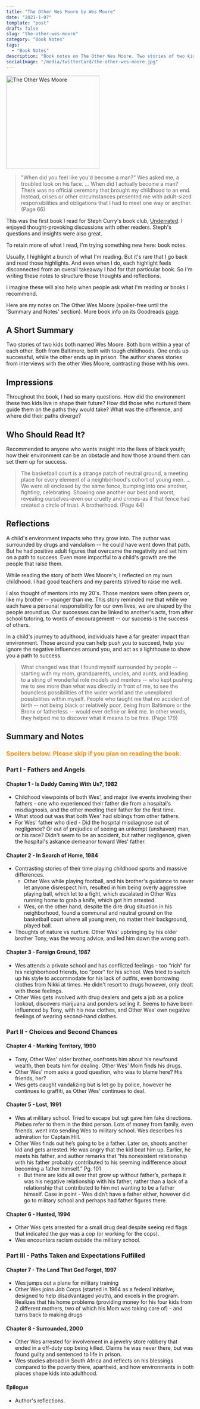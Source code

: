 ```yaml
---
title: "The Other Wes Moore by Wes Moore"
date: "2021-1-07"
template: "post"
draft: false
slug: "the-other-wes-moore"
category: "Book Notes"
tags:
  - "Book Notes"
description: "Book notes on The Other Wes Moore. Two stories of two kids with the same name. Both from Baltimore, both with tough childhoods. One ends up successful, the other ends up in prison. What was the difference, and where did their paths diverge?"
socialImage: "/media/twitterCard/the-other-wes-moore.jpg"
---
```


<img src="https://images-na.ssl-images-amazon.com/images/I/91P7RaEuLmL.jpg" alt="The Other Wes Moore" width="250" />

>"When did you feel like you'd become a man?" Wes asked me, a troubled look on his face. ... When did I actually become a man? There was no official ceremony that brought my childhood to an end. Instead, crises or other circumstances presented me with adult-sized responsibilities and obligations that I had to meet one way or another. (Page 66)

This was the first book I read for Steph Curry's book club, [Underrated](https://twitter.com/stephencurry30/status/1296168620192538624?lang=en). I enjoyed thought-provoking discussions with other readers. Steph's questions and insights were also great.

To retain more of what I read, I'm trying something new here: book notes.

Usually, I highlight a bunch of what I'm reading. But it's rare that I go back and read those highlights. And even when I do, each highlight feels disconnected from an overall takeaway I had for that particular book. So I'm writing these notes to structure those thoughts and reflections. 

I imagine these will also help when people ask what I'm reading or books I recommend.

Here are my notes on The Other Wes Moore (spoiler-free until the 'Summary and Notes' section). More book info on its Goodreads [page](https://www.goodreads.com/book/show/7099273-the-other-wes-moore).

## A Short Summary
Two stories of two kids both named Wes Moore. Both born within a year of each other. Both from Baltimore, both with tough childhoods. One ends up successful, while the other ends up in prison. The author shares stories from interviews with the other Wes Moore, contrasting those with his own.

## Impressions
Throughout the book, I had so many questions. How did the environment these two kids live in shape their future? How did those who nurtured them guide them on the paths they would take? What was the difference, and where did their paths diverge?

## Who Should Read It?
Recommended to anyone who wants insight into the lives of black youth; how their environment can be an obstacle and how those around them can set them up for success. 

>The basketball court is a strange patch of neutral ground, a meeting place for every element of a neighborhood's cohort of young men. ... We were all enclosed by the same fence, bumping into one another, fighting, celebrating. Showing one another our best and worst, revealing ourselves-even our cruelty and crimes-as if that fence had created a circle of trust. A brotherhood. (Page 44)

## Reflections
A child's environment impacts who they grow into. The author was surrounded by drugs and vandalism -- he could have went down that path. But he had positive adult figures that overcame the negativity and set him on a path to success. Even more impactful to a child's growth are the people that raise them.

While reading the story of both Wes Moore's, I reflected on my own childhood. I had good teachers and my parents strived to raise me well.

I also thought of mentors into my 20's. Those mentors were often peers or, like my brother -- younger than me. This story reminded me that while we each have a personal responsibility for our own lives, we are shaped by the people around us. Our successes can be linked to another's acts, from after school tutoring, to words of encouragement -- our success is the success of others.

In a child's journey to adulthood, individuals have a far greater impact than environment. Those around you can help push you to succeed, help you ignore the negative influences around you, and act as a lighthouse to show you a path to success.

>What changed was that I found myself surrounded by people -- starting with my mom, grandparents, uncles, and aunts, and leading to a string of wonderful role models and mentors -- who kept pushing me to see more than what was directly in front of me, to see the boundless possibilities of the wider world and the unexplored possibilities within myself. People who taught me that no accident of birth -- not being black or relatively poor, being from Baltimore or the Bronx or fatherless -- would ever define or limit me. In other words, they helped me to discover what it means to be free. (Page 179)

## Summary and Notes
### **<span style = "color: #ff8c00;"> Spoilers below. Please skip if you plan on reading the book.</span>**

### Part I - Fathers and Angels

#### Chapter 1 - Is Daddy Coming With Us?, 1982
- Childhood viewpoints of both Wes', and major live events involving their fathers - one who experienced their father die from a hospital's misdiagnosis, and the other meeting their father for the first time.
- What stood out was that both Wes' had siblings from other fathers.
- For Wes' father who died - Did the hospital misdiagnose out of negligence? Or out of prejudice of seeing an unkempt (unshaven) man, or his race? Didn't seem to be an accident, but rather negligence, given the hospital's askance demeanor toward Wes' father.

#### Chapter 2 - In Search of Home, 1984
- Contrasting stories of their time playing childhood sports and massive differences.
    - Other Wes while playing football, and his brother's guidance to never let anyone disrespect him, resulted in him being overly aggressive playing ball, which let to a fight, which escalated in Other Wes running home to grab a knife, which got him arrested.
    - Wes, on the other hand, despite the dire drug situation in his neighborhood, found a communal and neutral ground on the basketball court where all young men, no matter their background, played ball.
- Thoughts of nature vs nurture. Other Wes' upbringing by his older brother Tony, was the wrong advice, and led him down the wrong path.

#### Chapter 3 - Foreign Ground, 1987
- Wes attends a private school and has conflicted feelings - too “rich” for his neighborhood friends, too “poor” for his school. Wes tried to switch up his style to accommodate for his lack of outfits, even borrowing clothes from Nikki at times. He didn't resort to drugs however, only dealt with those feelings.
- Other Wes gets involved with drug dealers and gets a job as a police lookout, discovers marijuana and ponders selling it. Seems to have been influenced by Tony, with his new clothes, and Other Wes’ own negative feelings of wearing second-hand clothes.

### Part II - Choices and Second Chances

#### Chapter 4 - Marking Territory, 1990
- Tony, Other Wes' older brother, confronts him about his newfound wealth, then beats him for dealing. Other Wes' Mom finds his drugs.
- Other Wes' mom asks a good question, who was to blame here? His friends, her?
- Wes gets caught vandalizing but is let go by police, however he continues to graffiti, as Other Wes' continues to deal.

#### Chapter 5 - Lost, 1991
- Wes at military school. Tried to escape but sgt gave him fake directions. Plebes refer to them in the third person. Lots of money from family, even friends, went into sending Wes to military school. Wes describes his admiration for Captain Hill.
- Other Wes finds out he’s going to be a father. Later on, shoots another kid and gets arrested. He was angry that the kid beat him up. Earlier, he meets his father, and author remarks that “his nonexistent relationship with his father probably contributed to his seeming indifference about becoming a father himself.” Pg. 101
    - But there are kids all over that grow up without father’s, perhaps it was his negative relationship with his father, rather than a lack of a relationship that contributed to him not wanting to be a father himself. Case in point - Wes didn’t have a father either, however did go to military school and perhaps had father figures there.

#### Chapter 6 - Hunted, 1994
- Other Wes gets arrested for a small drug deal despite seeing red flags that indicated the guy was a cop (or working for the cops).
- Wes encounters racism outside the military school.

### Part III - Paths Taken and Expectations Fulfilled

#### Chapter 7 - The Land That God Forgot, 1997
- Wes jumps out a plane for military training
- Other Wes joins Job Corps (started in 1964 as a federal initiative, designed to help disadvantaged youth), and excels in the program. Realizes that his home problems (providing money for his four kids from 2 different mothers, two of which his Mom was taking care of) - and turns back to making drugs

#### Chapter 8 - Surrounded, 2000
- Other Wes arrested for involvement in a jewelry store robbery that ended in a off-duty cop being killed. Claims he was never there, but was found guilty and sentenced to life in prison.
- Wes studies abroad in South Africa and reflects on his blessings compared to the poverty there, apartheid, and how environments in both places shape kids into adulthood.

#### Epilogue
- Author's reflections.